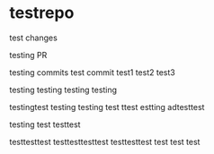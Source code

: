 # testrepo

test changes

testing PR

testing commits
test commit
test1
test2
test3

testing
testing
testing
testing

testingtest
testing
testing
test
ttest
estting
adtesttest

testing
test
testtest

testtesttest
testtesttesttest
testtesttest
test
test
test
